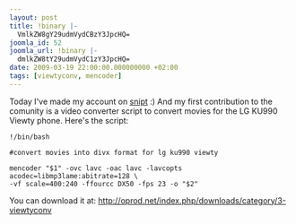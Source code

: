```yaml
---
layout: post
title: !binary |-
  VmlkZW8gY29udmVydCBzY3JpcHQ=
joomla_id: 52
joomla_url: !binary |-
  dmlkZW8tY29udmVydC1zY3JpcHQ=
date: 2009-03-19 22:00:00.000000000 +02:00
tags: [viewtyconv, mencoder]
---
```

Today I've made my account on <a href="http://snipt.net/">snipt</a> :) And my first contribution to the comunity is a video converter script to convert movies for  the LG KU990 Viewty phone. Here's the script:

```
!/bin/bash

#convert movies into divx format for lg ku990 viewty

mencoder "$1" -ovc lavc -oac lavc -lavcopts acodec=libmp3lame:abitrate=128 \
-vf scale=400:240 -ffourcc DX50 -fps 23 -o "$2"
```

You can download it at: <a href="http://oprod.net/index.php/downloads/category/3-viewtyconv">http://oprod.net/index.php/downloads/category/3-viewtyconv</a>
